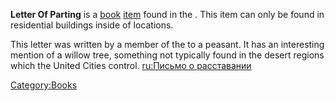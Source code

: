 **Letter Of Parting** is a [book](Lore_Books.md "wikilink")
[item](Items.md "wikilink") found in the [](03%20-%20Projects%20&%20Wikis/Kenshi/Kenshi%20Wiki/Kenshi%20Wiki%20Template/United_Cities.md). This item can only be found in
residential buildings inside of [](03%20-%20Projects%20&%20Wikis/Kenshi/Kenshi%20Wiki/Kenshi%20Wiki%20Template/United_Cities.md) locations.

This letter was written by a member of the [](Noble_Circle.md) to a peasant. It has an interesting
mention of a willow tree, something not typically found in the desert
regions which the United Cities control. [ru:Письмо о
расставании](ru:Письмо_о_расставании "wikilink")

[Category:Books](Category:Books "wikilink")